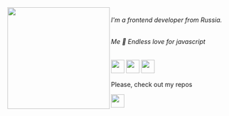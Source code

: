 
<img  align="left" src="https://media1.giphy.com/media/LqybsmwvhElMzUe4Nw/giphy.gif" width="230" height="230">
                                                                                                                 
<h6 >I'm a frontend developer from Russia.</h6>
<h6 >Me 🤝 Endless love for javascript</h6>



<a href= "https://t.me/dayavera"><img src="https://img.icons8.com/doodle/2x/telegram-app.png" width="30" height="30" /></a>
<a href= "https://www.last.fm/user/daigo-anon"><img src="https://img.icons8.com/doodle/2x/fm.png"  width="30" height="30" /></a>
<a href= "discord://discord.com/users/852456235177607178/"><img src="https://img.icons8.com/doodle/2x/discord-logo.png"  width="30" height="30" /></a>


<p> Please, check out my repos </p>
<img src="https://img.icons8.com/doodle/2x/thick-arrow-pointing-down.png" width="30" height="30">
